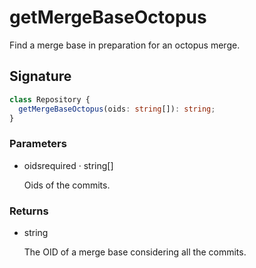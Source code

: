 # getMergeBaseOctopus

Find a merge base in preparation for an octopus merge.

## Signature

```ts
class Repository {
  getMergeBaseOctopus(oids: string[]): string;
}
```

### Parameters

<ul class="param-ul">
  <li class="param-li param-li-root">
    <span class="param-name">oids</span><span class="param-required">required</span>&nbsp;·&nbsp;<span class="param-type">string[]</span>
    <br>
    <p class="param-description">Oids of the commits.</p>
  </li>
</ul>

### Returns

<ul class="param-ul">
  <li class="param-li param-li-root">
    <span class="param-type">string</span>
    <br>
    <p class="param-description">The OID of a merge base considering all the commits.</p>
  </li>
</ul>